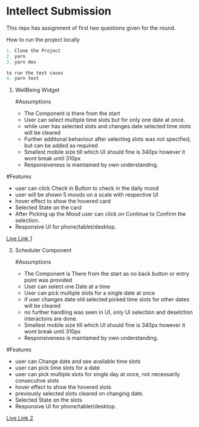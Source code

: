 # Intellect Submission 

This repo has assignment of first two questions given for the round.



How to run the project locally
```js
1. Clone the Project 
2. yarn 
3. yarn dev

to run the test cases 
4. yarn test
```

1. WellBeing Widget

   #Assumptions
 
   - The Component is there from the start
   - User can select multiple time slots but for only one date at once.
   - while user has selected slots and changes date selected time slots will be cleared
   - Further additonal behaviour after selecting slots was not specified, but can be added as required
   - Smallest mobile size till which UI should fine is 340px however it wont break until 310px
   - Responsiveness is maintained by own understanding.


  #Features
   - user can click Check in Button to check in the daily mood 
   - user will be shown 5 moods on a scale with respective UI
   - hover effect to show the hovered card
   - Selected State on the card
   - After Picking up the Mood user can click on Continue to Confirm the selection.
   - Responsive UI for phone/tablet/desktop.

   [Live Link 1](https://intellect-submission.vercel.app/)



2. Scheduler Component

   #Assumptions
 
   - The Component is There from the start as no back button or entry point was provided
   - User can select one Date at a time 
   - User can pick multiple slots for a single date at once 
   - if user changes date old selected picked time slots for other dates will be cleared
   - no further handling was seen in UI, only UI selection and deselction interactons are done.
   - Smallest mobile size till which UI should fine is 340px however it wont break until 310px
   - Responsiveness is maintained by own understanding.


  #Features
   - user can Change date and see available time slots
   - user can pick time slots for a date 
   - user can pick multiple slots for single day at once, not necessarily consecutive slots
   - hover effect to show the hovered slots
   - previously selected slots cleared on changing date.
   - Selected State on the slots
   - Responsive UI for phone/tablet/desktop.

   [Live Link 2](https://intellect-submission.vercel.app/2)





